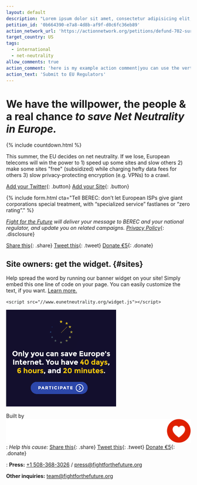 ```yaml
---
layout: default
description: "Lorem ipsum dolor sit amet, consectetur adipisicing elit, sed do eiusmod tempor incididunt ut labore et dolore magna aliqua. Ut enim ad minim veniam, quis nostrud exercitation ullamco laboris nisi ut aliquip ex ea commodo consequat. Duis aute irure dolor in reprehenderit in voluptate velit esse cillum dolore eu fugiat nulla pariatur. Excepteur sint occaecat cupidatat non proident, sunt in culpa qui officia deserunt mollit anim id est laborum."
petition_id: '0b664390-e7a8-4d8b-af9f-d0c6fc36eb89'
action_network_url: 'https://actionnetwork.org/petitions/defund-702-surveillance'
target_country: US
tags:
  - international
  - net-neutrality
allow_comments: true
action_comment: 'here is my example action comment|you can use the vertical pipe to separate paragraphs'
action_text: 'Submit to EU Regulators'
---
```


# We have **the willpower**, **the people** & **a real chance** _to save Net Neutrality in Europe._

{% include countdown.html %}

This summer, the EU decides on net neutrality. If we lose, European telecoms will win the power to 1) speed up some sites and slow others 2) make some sites "free" (subsidized) while charging hefty data fees for others 3) slow privacy-protecting encryption (e.g. VPNs) to a crawl.

[Add your Twitter](#twitter){: .button}
[Add your Site](#sites){: .button}

{% include form.html cta="Tell BEREC: don’t let European ISPs give giant corporations special treatment, with “specialized service” fastlanes or “zero rating”." %}

_[Fight for the Future](https://www.fightforthefuture.org) will deliver your message to BEREC and your national regulator, and update you on related campaigns. [Privacy Policy](https://www.fightforthefuture.org/privacy)_{: .disclosure}

[Share this](https://www.facebook.com){: .share}
[Tweet this](https://www.twitter.com){: .tweet}
[Donate €5](https://donate.fightforthefuture.org/?tag=eu-nn){: .donate}

## Site owners: get the widget. {#sites}

Help spread the word by running our banner widget on your site! Simply embed this one line of code on your page. You can easily customize the text, if you want. [Learn more.](https://github.com/fightforthefuture)

```
<script src="//www.eunetneutrality.org/widget.js"></script>
```

![Widget example](images/banner.png)

Built by ![](images/fftf-footer-logo.png)
: _Help this cause:_
  [Share this](https://www.facebook.com){: .share}
  [Tweet this](https://www.twitter.com){: .tweet}
  [Donate €5](https://donate.fightforthefuture.org/?tag=eu-nn){: .donate}

: **Press:** [+1 508-368-3026](tel://15083683026) / [press@fightforthefuture.org](mailto:press@fightforthefuture.org)

  **Other inquiries:** [team@fightforthefuture.org](mailto:team@fightforthefuture.org)
